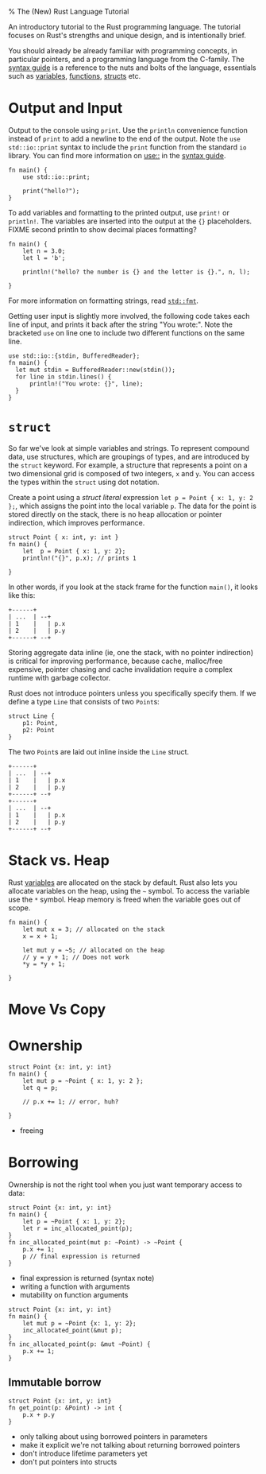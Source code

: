 % The (New) Rust Language Tutorial

An introductory tutorial to the Rust programming language. The tutorial focuses on Rust's strengths and unique design, and is intentionally brief. 

You should already be already familiar with programming concepts, in particular pointers, and a programming language from the C-family. The [syntax guide][syntax] is a reference to the nuts and bolts of the language, essentials such as [variables][guide-var], [functions][guide-fn], [structs][guide-struct] etc.

<!-- FIXME link link to pointers? --> 

[syntax]: guide-syntax.html
[guide-var]: guide-syntax.html#variables
[guide-fn]: guide-syntax.html#functions
[guide-struct]: guide-syntax.html#struct


# Output and Input

Output to the console using `print`. Use the `println` convenience function instead of `print` to add a newline to the end of the output. Note the `use std::io::print` syntax to include the `print` function from the standard `io` library. You can find more information on [use::][guide-use] in the [syntax guide][syntax].

[guide-use]: guide-syntax.html#use

<!-- 

FIXME: I think I need to talk about USE here
    extern mod std;
    use std::prelude::*;

see Rust for Rubyists

-->


~~~~
fn main() {
    use std::io::print;

    print("hello?");
}
~~~~

To add variables and formatting to the printed output, use `print!` or `println!`.  The variables are inserted into the output at the `{}` placeholders.  FIXME second println to show decimal places formatting?

~~~~
fn main() {
    let n = 3.0; 
    let l = 'b';

    println!("hello? the number is {} and the letter is {}.", n, l);

}
~~~~

For more information on formatting strings, read [`std::fmt`][fmt]. 

[fmt]: http://static.rust-lang.org/doc/0.9/std/fmt/index.html

Getting user input is slightly more involved, the following code takes each line of input, and prints it back after the string "You wrote:". Note the bracketed `use` on line one to include two different functions on the same line. 

~~~~
use std::io::{stdin, BufferedReader};
fn main() {
  let mut stdin = BufferedReader::new(stdin());
  for line in stdin.lines() {
      println!("You wrote: {}", line);
  }
}
~~~~

# `struct`

So far we've look at simple variables and strings. To represent compound data, use structures, which are groupings of types, and are introduced by the `struct` keyword. For example, a structure that represents a point on a two dimensional grid is composed of two integers, `x` and `y`. You can access the types within the `struct` using dot notation. 

Create a point using a *struct literal* expression `let p = Point { x: 1, y: 2 };`, which assigns the point into the local variable `p`. The data for the point is stored directly on the stack, there is no heap allocation or pointer indirection, which improves performance.

~~~~
struct Point { x: int, y: int }
fn main() {
    let  p = Point { x: 1, y: 2};
    println!("{}", p.x); // prints 1
    
}
~~~~

In other words, if you look at the stack frame for the function `main()`, it looks like this:

~~~~
+------+
| ...  | --+
| 1    |   | p.x
| 2    |   | p.y
+------+ --+
~~~~

<!--
Those of you who are familiar with C and C++ will find this behavior familiar. In contrast, languages like Java or Ruby always store structures in the heap. This means that the stack frame would look something like this:

```
(TODO: Make me not look like vomit)
-----------------     -----------------------------
| struct p            | 1
|   x: ---------------|
|   y: --------------------------
                                 -----------------------------
                                 | 2
                                 -----------------------------
```

-->

Storing aggregate data inline (ie, one the stack, with no pointer indirection) is critical for improving performance, because cache, malloc/free expensive, pointer chasing and cache invalidation require a complex runtime with garbage collector.

Rust does not introduce pointers unless you specifically specify them. If we define a type `Line` that consists of two `Point`s:

```
struct Line {
    p1: Point,
    p2: Point
}
```

The two `Point`s are laid out inline inside the `Line` struct. 

<!-- FIXME: not really sure how this should look -->

~~~~
+------+
| ...  | --+
| 1    |   | p.x
| 2    |   | p.y
+------+ --+
+------+
| ...  | --+
| 1    |   | p.x
| 2    |   | p.y
+------+ --+
~~~~

<!-- FIXME: reword

 In this way Rust can build up complex aggregate structures with simple storage requirements. (ugh todo fixme)

-->

<!-- 
FIXME:

~~~~
struct Point { x: int, y: int }

fn main() {
    let mut p = Point { x: 1, y: 2};
    let q = p; 
    p.x += 1; 
    println!("{}", q.x); // still prints 1
}
~~~~


* copying (not compared to moving
* to modify p.x, you make p mutable
  - don't explain inherited mutability in depth

-->
<!--

Tuples are structures of types without names, such a point composed of two unnamed integers `struct Point(int,int)`. See [tuples][guide-tup] for more information.

-->

[guide-tup]: guide-syntax.html/tuples

# Stack vs. Heap

Rust [variables][guide-var] are allocated on the stack by default. Rust also lets you allocate variables on the heap, using the `~` symbol. To access the variable use the `*` symbol. 	Heap memory is freed when the variable goes out of scope. 

<!--  FIXME* and & @? operator? more info?  BOXES? -->

~~~~
fn main() {
    let mut x = 3; // allocated on the stack
    x = x + 1;
    
    let mut y = ~5; // allocated on the heap
    // y = y + 1; // Does not work
    *y = *y + 1;
    
}
~~~~



<!-- FIXME: rewrite this 

Many modern languages represent values as pointers to heap memory by default. In contrast, Rust, like C and C++, represents such types directly. Another way to say this is that aggregate data in Rust are unboxed. 

~~~~
struct Point { x: int, y: int }

fn main() {
    let mut p = Point { x: 1, y: 2};
    let q = p; // copies p deeply
    p.x += 1; // legal because p is mutable
    println!("{}", q.x); // still prints 1
}
~~~~

-->

#  Move Vs Copy

<!-- FIXME: talk about this in a SIMPLE manner?
## `enum`

Enumerations are 

### Enums and matching (???)

Introduce enums and matching here? Or after ownership? After 3.3?

-->

# Ownership 

~~~~ 
struct Point {x: int, y: int}
fn main() {
    let mut p = ~Point { x: 1, y: 2 };
    let q = p;
    
    // p.x += 1; // error, huh?
    
}
~~~~~

* freeing

# Borrowing

Ownership is not the right tool when you just want temporary access to data:

~~~~
struct Point {x: int, y: int}
fn main() {
    let p = ~Point { x: 1, y: 2};
    let r = inc_allocated_point(p);
}
fn inc_allocated_point(mut p: ~Point) -> ~Point {
    p.x += 1;
    p // final expression is returned
}
~~~~~

* final expression is returned (syntax note)
* writing a  function with arguments
* mutability on function arguments

~~~~
struct Point {x: int, y: int}
fn main() {
    let mut p = ~Point {x: 1, y: 2};
    inc_allocated_point(&mut p);
}
fn inc_allocated_point(p: &mut ~Point) {
    p.x += 1;
}
~~~~

## Immutable borrow

~~~~
struct Point {x: int, y: int}
fn get_point(p: &Point) -> int {
    p.x + p.y
}
~~~~

* only talking about using borrowed pointers in parameters
* make it explicit we're not talking about returning borrowed pointers
* don't introduce lifetime parameters yet
* don't put pointers into structs
